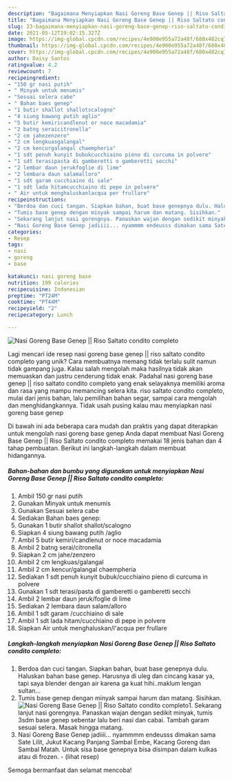 ```yaml
---
description: "Bagaimana Menyiapkan Nasi Goreng Base Genep || Riso Saltato condito completo Anti Gagal"
title: "Bagaimana Menyiapkan Nasi Goreng Base Genep || Riso Saltato condito completo Anti Gagal"
slug: 23-bagaimana-menyiapkan-nasi-goreng-base-genep-riso-saltato-condito-completo-anti-gagal
date: 2021-05-12T19:02:15.327Z
image: https://img-global.cpcdn.com/recipes/4e900e955a72a48f/680x482cq70/nasi-goreng-base-genep-riso-saltato-condito-completo-foto-resep-utama.jpg
thumbnail: https://img-global.cpcdn.com/recipes/4e900e955a72a48f/680x482cq70/nasi-goreng-base-genep-riso-saltato-condito-completo-foto-resep-utama.jpg
cover: https://img-global.cpcdn.com/recipes/4e900e955a72a48f/680x482cq70/nasi-goreng-base-genep-riso-saltato-condito-completo-foto-resep-utama.jpg
author: Daisy Santos
ratingvalue: 4.2
reviewcount: 7
recipeingredient:
- "150 gr nasi putih"
- " Minyak untuk menumis"
- "Sesuai selera cabe"
- " Bahan baes genep"
- "1 butir shallot shallotscalogno"
- "4 siung bawang putih aglio"
- "5 butir kemiricandlenut or noce macadamia"
- "2 batng seraicitronella"
- "2 cm jahezenzero"
- "2 cm lengkuasgalangal"
- "2 cm kencurgalangal chaempheria"
- "1 sdt penuh kunyit bubukcucchiaino pieno di curcuma in polvere"
- "1 sdt terasipasta di gamberetti o gamberetti secchi"
- "2 lembar daun jerukfoglie di lime"
- "2 lembara daun salamalloro"
- "1 sdt garam cucchiaino di sale"
- "1 sdt lada hitamcucchiaino di pepe in polvere"
- " Air untuk menghaluskanlacqua per frullare"
recipeinstructions:
- "Berdoa dan cuci tangan. Siapkan bahan, buat base genepnya dulu. Haluskan bahan base genep. Harusnya di uleg dan cincang kasar ya, tapi saya blender dengan air karena ga kuat hihi..maklum lengan sultan..."
- "Tumis base genep dengan minyak sampai harum dan matang. Sisihkan."
- "Sekarang lanjut nasi gorengnya. Panaskan wajan dengan sedikit minyak, tumis 3sdm base genep sebentar lalu beri nasi dan cabai. Tambah garam sesuai selera. Masak hingga matang."
- "Nasi Goreng Base Genep jadiiii... nyammmm endeusss dimakan sama Sate Lilit, Jukut Kacang Panjang Sambal Embe, Kacang Goreng dan Sambal Matah. Untuk sisa base genepnya bisa disimpan dalam kulkas atau di frozen.           (lihat resep)"
categories:
- Resep
tags:
- nasi
- goreng
- base

katakunci: nasi goreng base 
nutrition: 199 calories
recipecuisine: Indonesian
preptime: "PT24M"
cooktime: "PT44M"
recipeyield: "2"
recipecategory: Lunch

---
```



![Nasi Goreng Base Genep || Riso Saltato condito completo](https://img-global.cpcdn.com/recipes/4e900e955a72a48f/680x482cq70/nasi-goreng-base-genep-riso-saltato-condito-completo-foto-resep-utama.jpg)

Lagi mencari ide resep nasi goreng base genep || riso saltato condito completo yang unik? Cara membuatnya memang tidak terlalu sulit namun tidak gampang juga. Kalau salah mengolah maka hasilnya tidak akan memuaskan dan justru cenderung tidak enak. Padahal nasi goreng base genep || riso saltato condito completo yang enak selayaknya memiliki aroma dan rasa yang mampu memancing selera kita.
 riso saltato condito completo, mulai dari jenis bahan, lalu pemilihan bahan segar, sampai cara mengolah dan menghidangkannya. Tidak usah pusing kalau mau menyiapkan nasi goreng base genep 

Di bawah ini ada beberapa cara mudah dan praktis yang dapat diterapkan untuk mengolah nasi goreng base genep  Anda dapat membuat Nasi Goreng Base Genep || Riso Saltato condito completo memakai 18 jenis bahan dan 4 tahap pembuatan. Berikut ini langkah-langkah dalam membuat hidangannya.

<!--inarticleads1-->

##### Bahan-bahan dan bumbu yang digunakan untuk menyiapkan Nasi Goreng Base Genep || Riso Saltato condito completo:

1. Ambil 150 gr nasi putih
1. Gunakan  Minyak untuk menumis
1. Gunakan Sesuai selera cabe
1. Sediakan  Bahan baes genep:
1. Gunakan 1 butir shallot shallot/scalogno
1. Siapkan 4 siung bawang putih /aglio
1. Ambil 5 butir kemiri/candlenut or noce macadamia
1. Ambil 2 batng serai/citronella
1. Siapkan 2 cm jahe/zenzero
1. Ambil 2 cm lengkuas/galangal
1. Ambil 2 cm kencur/galangal chaempheria
1. Sediakan 1 sdt penuh kunyit bubuk/cucchiaino pieno di curcuma in polvere
1. Gunakan 1 sdt terasi/pasta di gamberetti o gamberetti secchi
1. Ambil 2 lembar daun jeruk/foglie di lime
1. Sediakan 2 lembara daun salam/alloro
1. Ambil 1 sdt garam /cucchiaino di sale
1. Ambil 1 sdt lada hitam/cucchiaino di pepe in polvere
1. Siapkan  Air untuk menghaluskan/l&#39;acqua per frullare




<!--inarticleads2-->

##### Langkah-langkah menyiapkan Nasi Goreng Base Genep || Riso Saltato condito completo:

1. Berdoa dan cuci tangan. Siapkan bahan, buat base genepnya dulu. Haluskan bahan base genep. Harusnya di uleg dan cincang kasar ya, tapi saya blender dengan air karena ga kuat hihi..maklum lengan sultan...
1. Tumis base genep dengan minyak sampai harum dan matang. Sisihkan.
<img src="//assets-global.cpcdn.com/assets/icons/button_play-2c75c40dde080a61004c1f40b05d8f140eaff45d7e9e6481dc71c63d2e7c4909.png" alt="Nasi Goreng Base Genep || Riso Saltato condito completo">1. Sekarang lanjut nasi gorengnya. Panaskan wajan dengan sedikit minyak, tumis 3sdm base genep sebentar lalu beri nasi dan cabai. Tambah garam sesuai selera. Masak hingga matang.
1. Nasi Goreng Base Genep jadiiii... nyammmm endeusss dimakan sama Sate Lilit, Jukut Kacang Panjang Sambal Embe, Kacang Goreng dan Sambal Matah. Untuk sisa base genepnya bisa disimpan dalam kulkas atau di frozen. -           (lihat resep)




 Semoga bermanfaat dan selamat mencoba!
